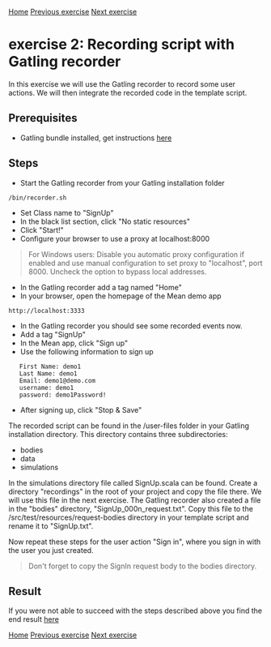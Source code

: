 [Home](index.md) 
[Previous exercise](exercise-1.md) 
[Next exercise](exercise-3.md)  

# exercise 2: Recording script with Gatling recorder

In this exercise we will use the Gatling recorder to record some user actions. We will then integrate the recorded code in the template script.

## Prerequisites 

* Gatling bundle installed, get instructions [here](https://gatling.io/docs/current/quickstart/)

## Steps

* Start the Gatling recorder from your Gatling installation folder

```
/bin/recorder.sh
```

* Set Class name to "SignUp"
* In the black list section, click "No static resources"
* Click "Start!"
* Configure your browser to use a proxy at localhost:8000

> For Windows users: Disable you automatic proxy configuration if enabled and use manual configuration to set proxy to "localhost", port 8000. Uncheck the option to bypass local addresses.
 
* In the Gatling recorder add a tag named "Home"
* In your browser, open the homepage of the Mean demo app

``` 
http://localhost:3333 
```
* In the Gatling recorder you should see some recorded events now.
* Add a tag "SignUp"
* In the Mean app, click "Sign up"
* Use the following information to sign up

```  
   First Name: demo1
   Last Name: demo1
   Email: demo1@demo.com
   username: demo1
   password: demo1Password!
```
* After signing up, click "Stop &#38; Save"

The recorded script can be found in the /user-files folder in your Gatling installation directory. This directory contains three subdirectories:
* bodies
* data
* simulations

In the simulations directory file called SignUp.scala can be found. Create a directory "recordings" in the root of your project and copy the file there. We will use this file in the next exercise. 
The Gatling recorder also created a file in the "bodies" directory, "SignUp_000n_request.txt". Copy this file to the /src/test/resources/request-bodies directory in your template script and rename it to "SignUp.txt".

Now repeat these steps for the user action "Sign in", where you sign in with the user you just created. 

> Don't forget to copy the SignIn request body to the bodies directory. 


## Result

If you were not able to succeed with the steps described above you find the end result [here](https://github.com/perfana/perfana-gatling-workshop/tree/workshop/exercise-2)  
   
[Home](index.md) 
[Previous exercise](exercise-1.md) 
[Next exercise](exercise-3.md)  
   